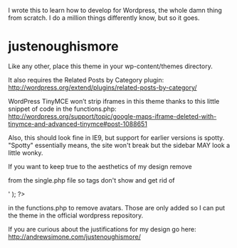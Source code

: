 I wrote this to learn how to develop for Wordpress, the whole damn thing from scratch. I do a million things differently know, but so it goes.


justenoughismore
================

Like any other, place this theme in your wp-content/themes directory.

It also requires the Related Posts by Category plugin: http://wordpress.org/extend/plugins/related-posts-by-category/

WordPress TinyMCE won’t strip iframes in this theme thanks to this little snippet of code in the functions.php: http://wordpress.org/support/topic/google-maps-iframe-deleted-with-tinymce-and-advanced-tinymce#post-1088651

Also, this should look fine in IE9, but support for earlier versions is spotty. "Spotty" essentially means, the site won't break but the sidebar MAY look a little wonky.

If you want to keep true to the aesthetics of my design remove <div id="tags"> <?php the_tags(); ?></div> 

from the single.php file so tags don't show and get rid of  

   <div id="avataradjust">
         <?php echo get_avatar($comment,$size='32',$default='<path_to_url>' ); ?>
	 </div>

in the functions.php to remove avatars. Those are only added so I can put the theme in the official wordpress repository.

If you are curious about the justifications for my design go here: http://andrewsimone.com/justenoughismore/
